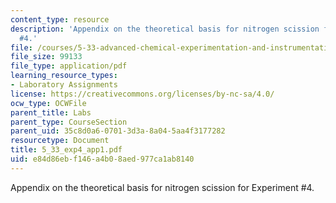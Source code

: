 ```yaml
---
content_type: resource
description: 'Appendix on the theoretical basis for nitrogen scission for Experiment
  #4.'
file: /courses/5-33-advanced-chemical-experimentation-and-instrumentation-fall-2007/e84d86ebf146a4b08aed977ca1ab8140_5_33_exp4_app1.pdf
file_size: 99133
file_type: application/pdf
learning_resource_types:
- Laboratory Assignments
license: https://creativecommons.org/licenses/by-nc-sa/4.0/
ocw_type: OCWFile
parent_title: Labs
parent_type: CourseSection
parent_uid: 35c8d0a6-0701-3d3a-8a04-5aa4f3177282
resourcetype: Document
title: 5_33_exp4_app1.pdf
uid: e84d86eb-f146-a4b0-8aed-977ca1ab8140
---
```

Appendix on the theoretical basis for nitrogen scission for Experiment #4.